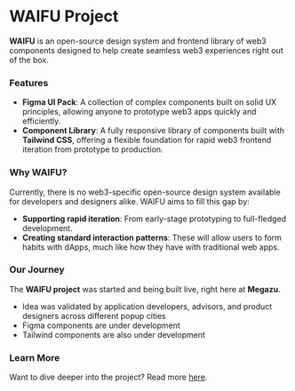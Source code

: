 # WAIFU Project

**WAIFU** is an open-source design system and frontend library of web3 components designed to help create seamless web3 experiences right out of the box.

### Features
- **Figma UI Pack**: A collection of complex components built on solid UX principles, allowing anyone to prototype web3 apps quickly and efficiently.
- **Component Library**: A fully responsive library of components built with **Tailwind CSS**, offering a flexible foundation for rapid web3 frontend iteration from prototype to production.

### Why WAIFU?
Currently, there is no web3-specific open-source design system available for developers and designers alike. WAIFU aims to fill this gap by:
- **Supporting rapid iteration**: From early-stage prototyping to full-fledged development.
- **Creating standard interaction patterns**: These will allow users to form habits with dApps, much like how they have with traditional web apps.

### Our Journey
The **WAIFU project** was started and being built live, right here at **Megazu**. 

- Idea was validated by application developers, advisors, and product designers across different popup cities
- Figma components are under development
- Tailwind components are also under development

### Learn More
Want to dive deeper into the project? Read more [here](https://bit.ly/waifu-project).
